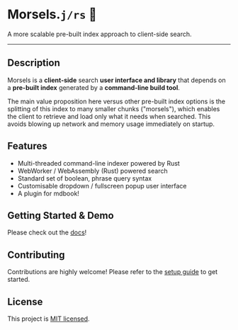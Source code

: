 # Morsels.`j/rs` 🧀

A more scalable pre-built index approach to client-side search.

---

## Description

Morsels is a **client-side** search **user interface and library** that depends on a **pre-built index** generated by a **command-line build tool**.

The main value proposition here versus other pre-built index options is the splitting of this index to many smaller chunks ("morsels"), which enables the client to retrieve and load only what it needs when searched. This avoids blowing up network and memory usage immediately on startup.

## Features

- Multi-threaded command-line indexer powered by Rust
- WebWorker / WebAssembly (Rust) powered search
- Standard set of boolean, phrase query syntax
- Customisable dropdown / fullscreen popup user interface
- A plugin for mdbook!

## Getting Started & Demo

Please check out the [docs](http://ang-zeyu.github.io/morsels/)!

## Contributing

Contributions are highly welcome! Please refer to the [setup guide](http://ang-zeyu.github.io/morsels/contributing.html) to get started.

## License

This project is [MIT licensed](./LICENSE.md).
